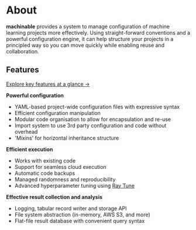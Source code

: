 # About

**machinable** provides a system to manage configuration of machine learning projects more effectively. Using straight-forward conventions and a powerful configuration engine, it can help structure your projects in a principled way so you can move quickly while enabling reuse and collaboration.

## Features

[Explore key features at a glance →](./at-glance.md)

**Powerful configuration**

- YAML-based project-wide configuration files with expressive syntax
- Efficient configuration manipulation
- Modular code organisation to allow for encapsulation and re-use
- Import system to use 3rd party configuration and code without overhead
- 'Mixins' for horizontal inheritance structure

**Efficient execution**

- Works with existing code
- Support for seamless cloud execution
- Automatic code backups
- Managed randomness and reproducibility
- Advanced hyperparameter tuning using [Ray Tune](https://github.com/ray-project/ray)

**Effective result collection and analysis**

- Logging, tabular record writer and storage API
- File system abstraction (in-memory, AWS S3, and more)
- Flat-file result database with convenient query syntax
